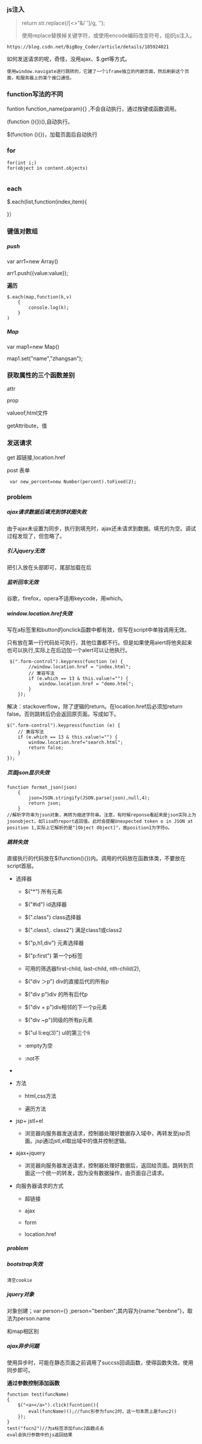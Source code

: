 ### js注入

>return str.replace(/[<>"&\/`']/g, '');
>
>使用replace替换掉关键字符，或使用encode编码改变符号，组织js注入。

```
https://blog.csdn.net/BigBoy_Coder/article/details/105924021
```

如何发送请求的呢，奇怪，没用ajax、$.get等方式。

```
使用window.navigate进行跳转的，它建了一个iframe独立的内嵌页面，然后刷新这个页面，和服务器上的某个接口通信。
```



### function写法的不同

funtion  function_name(param){} ,不会自动执行，通过按键或函数调用。

(function (){})(),自动执行。

$(function (){})，加载页面后自动执行

### for

```
for(int i;)
for(object in content.objects)
  
```



### each

$.each(list,function(index,item){

}）

### 键值对数组

##### push

var arr1=new Array()

arr1.push({value:value});

**遍历**

```
$.each(map,function(k,v)
	{
		console.log(k);
	}
)
```



##### Map

var map1=new Map()

map1.set("name","zhangsan");

### 获取属性的三个函数差别

attr

prop

valueof,html文件

getAttribute，值

### 发送请求

get 超链接,location.href

post 表单

```
 var new_percent=new Number(percent).toFixed(2);
```



### problem

##### ajax请求数据后填充到饼状图失败

由于ajax未设置为同步，执行到填充时，ajax还未请求到数据。填充的为空。调试过程发现了，但忽略了。

##### 引入jquery无效

把引入放在头部即可，尾部加载在后

##### 监听回车无效

谷歌，firefox，opera不适用keycode，用which。

##### window.location.href失效

写在a标签里和button的onclick函数中都有效，但写在script中单独调用无效。

只有放在第一行代码处可执行，其他位置都不行。但是如果使用alert将他夹起来也可以执行,实际上在后边加一个alert可以让他执行。

```
 $(".form-control").keypress(function (e) {
        //window.location.href = "index.html";
        // 兼容写法
        if (e.which == 13 & this.value!="") {
            window.location.href = "demo.html";
        }
    });
```

解决：stackoverflow，除了逻辑的return。在location.href后必须加return false。否则跳转后仍会返回原页面。写成如下。

```
$(".form-control").keypress(function (e) {
    // 兼容写法
    if (e.which == 13 & this.value!="") {
        window.location.href="search.html";
        return false;
    }
});
```

##### 页面json显示失效

```
function format_json(json)
    {
        json=JSON.stringify(JSON.parse(json),null,4);
        return json;
    }
//解析字符串为json对象，再转为缩进字符串。注意，有时候reponse看起来是json实际上为jsonobject，如lisa的report返回值。此时会提醒Unexpected token o in JSON at position 1,实际上它解析的是"[Object Object]"，故position1为字符o。
```



##### 跳转失效

直接执行的代码放在$(function(){})内。调用的代码放在函数体类，不要放在script首层。

- 选择器

  - $("*")   所有元素

  - $("#id")  id选择器

  - $(".class") class选择器

  - $(".class1,. class2")  满足class1或class2

  - $("p,h1,div")   元素选择器

  - $("p:first")  第一个p标签

  - 可用的筛选器first-child, last-child, nth-child(2),

  - $("div ＞p") div的直接后代的所有p

  - $("div  p")div 的所有后代p

  - $("div  + p")div相邻的下一个p元素

  - $("div  ~p")同级的所有p元素

  - $("ul  li:eq(3)")  ul的第三个li

  - :empty为空

  - :not不

- 

- 方法

  - html,css方法

  - 遍历方法

- jsp+ jstl+el

  - 浏览器向服务器发送请求，控制器处理好数据存入域中，再转发至jsp页面。jsp通过jstl,el取出域中的值并控制逻辑。

- ajax+jquery

  - 浏览器向服务器发送请求，控制器处理好数据后，返回给页面。跳转到页面这一个统一的转发，因为没有数据操作，由页面自己请求。

- 向服务器请求的方式

  - 超链接

  - ajax

  - form

  - location.href

##### problem

##### bootstrap失效

```
清空cookie
```

##### jquery对象

对象创建；var person={} ;person="benben";其内容为{name:"benbne"}，取法为person.name

和map相区别

##### ajax异步问题

使用异步时，可能在静态页面之前调用了succss回调函数，使得函数失效。使用同步即可。

**通过参数控制添加函数**

```
function test(funcName)
{
	$("<a></a>").click(fucntion(){
		eval(funcName)();//func形参为func2时，这一句本质上是func2()
	});
}
test("fucn2")//为a标签添加func2函数点击
eval会执行参数中的js返回结果
```

